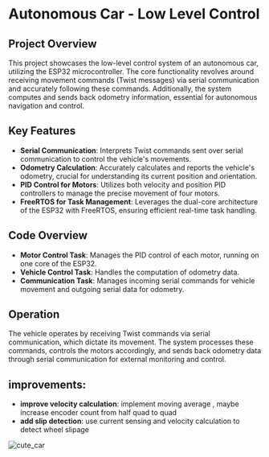 # Autonomous Car - Low Level Control

## Project Overview

This project showcases the low-level control system of an autonomous car, utilizing the ESP32 microcontroller. The core functionality revolves around receiving movement commands (Twist messages) via serial communication and accurately following these commands. Additionally, the system computes and sends back odometry information, essential for autonomous navigation and control.

## Key Features

- **Serial Communication**: Interprets Twist commands sent over serial communication to control the vehicle's movements.
- **Odometry Calculation**: Accurately calculates and reports the vehicle's odometry, crucial for understanding its current position and orientation.
- **PID Control for Motors**: Utilizes both velocity and position PID controllers to manage the precise movement of four motors.
- **FreeRTOS for Task Management**: Leverages the dual-core architecture of the ESP32 with FreeRTOS, ensuring efficient real-time task handling.


## Code Overview

- **Motor Control Task**: Manages the PID control of each motor, running on one core of the ESP32.
- **Vehicle Control Task**: Handles the computation of odometry data.
- **Communication Task**: Manages incoming serial commands for vehicle movement and outgoing serial data for odometry.

## Operation

The vehicle operates by receiving Twist commands via serial communication, which dictate its movement. The system processes these commands, controls the motors accordingly, and sends back odometry data through serial communication for external monitoring and control.

## improvements:
- **improve velocity calculation**: implement moving average , maybe increase encoder count from half quad to quad
- **add slip detection**: use current sensing and velocity calculation to detect wheel slipage

![cute_car](https://github.com/ofekreches/RTmcu/assets/104078036/dec9b97e-dc59-4e71-b4dd-ce8ee4d0f429)
